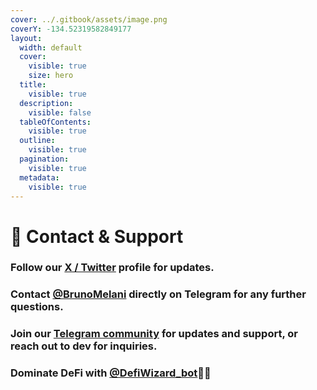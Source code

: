 ```yaml
---
cover: ../.gitbook/assets/image.png
coverY: -134.52319582849177
layout:
  width: default
  cover:
    visible: true
    size: hero
  title:
    visible: true
  description:
    visible: false
  tableOfContents:
    visible: true
  outline:
    visible: true
  pagination:
    visible: true
  metadata:
    visible: true
---
```


# 📱 Contact & Support

### Follow our [X / Twitter](https://x.com/DefiWizard_bot) profile for updates.&#x20;

### Contact [@BrunoMelani](https://t.me/BrunoMelani) directly on Telegram for any further questions.

### Join our [Telegram community](https://t.me/+8Si2kaY_zEA4MTFl) for updates and support, or reach out to dev for inquiries.

### Dominate DeFi with [**@DefiWizard\_bot**](https://t.me/DefiWizard_Bot)🧙‍♂

